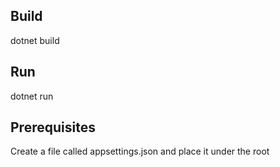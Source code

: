 ## Build
dotnet build

## Run
dotnet run

## Prerequisites
Create a file called appsettings.json and place it under the root
